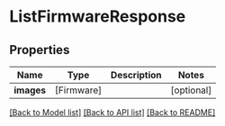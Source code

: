 # ListFirmwareResponse

## Properties
Name | Type | Description | Notes
------------ | ------------- | ------------- | -------------
**images** | [Firmware] |  | [optional] 

[[Back to Model list]](../README.md#documentation-for-models) [[Back to API list]](../README.md#documentation-for-api-endpoints) [[Back to README]](../README.md)


